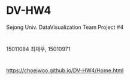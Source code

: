 # DV-HW4
Sejong Univ. DataVisualization Team Project #4 
#
15011084 최재우, 15010971 
#
https://choejwoo.github.io/DV-HW4/Home.html
